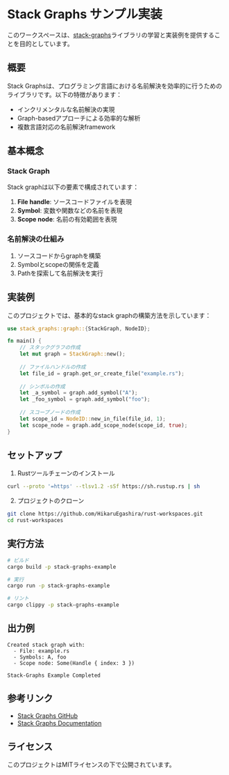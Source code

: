 # Stack Graphs サンプル実装

このワークスペースは、[stack-graphs](https://github.com/github/stack-graphs)ライブラリの学習と実装例を提供することを目的としています。

## 概要

Stack Graphsは、プログラミング言語における名前解決を効率的に行うためのライブラリです。以下の特徴があります：

- インクリメンタルな名前解決の実現
- Graph-basedアプローチによる効率的な解析
- 複数言語対応の名前解決framework

## 基本概念

### Stack Graph

Stack graphは以下の要素で構成されています：

1. **File handle**: ソースコードファイルを表現
2. **Symbol**: 変数や関数などの名前を表現
3. **Scope node**: 名前の有効範囲を表現

### 名前解決の仕組み

1. ソースコードからgraphを構築
2. Symbolとscopeの関係を定義
3. Pathを探索して名前解決を実行

## 実装例

このプロジェクトでは、基本的なstack graphの構築方法を示しています：

```rust
use stack_graphs::graph::{StackGraph, NodeID};

fn main() {
    // スタックグラフの作成
    let mut graph = StackGraph::new();
    
    // ファイルハンドルの作成
    let file_id = graph.get_or_create_file("example.rs");
    
    // シンボルの作成
    let _a_symbol = graph.add_symbol("A");
    let _foo_symbol = graph.add_symbol("foo");
    
    // スコープノードの作成
    let scope_id = NodeID::new_in_file(file_id, 1);
    let scope_node = graph.add_scope_node(scope_id, true);
}
```

## セットアップ

1. Rustツールチェーンのインストール
```bash
curl --proto '=https' --tlsv1.2 -sSf https://sh.rustup.rs | sh
```

2. プロジェクトのクローン
```bash
git clone https://github.com/HikaruEgashira/rust-workspaces.git
cd rust-workspaces
```

## 実行方法

```bash
# ビルド
cargo build -p stack-graphs-example

# 実行
cargo run -p stack-graphs-example

# リント
cargo clippy -p stack-graphs-example
```

## 出力例

```
Created stack graph with:
  - File: example.rs
  - Symbols: A, foo
  - Scope node: Some(Handle { index: 3 })

Stack-Graphs Example Completed
```

## 参考リンク

- [Stack Graphs GitHub](https://github.com/github/stack-graphs)
- [Stack Graphs Documentation](https://docs.rs/stack-graphs/)

## ライセンス

このプロジェクトはMITライセンスの下で公開されています。
